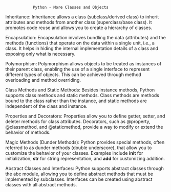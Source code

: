 				Python - More Classes and Objects


Inheritance:
Inheritance allows a class (subclass/derived class) to inherit attributes and methods from another class (superclass/base class). It promotes code reuse and allows you to create a hierarchy of classes.


Encapsulation:
Encapsulation involves bundling the data (attributes) and the methods (functions) that operate on the data within a single unit, i.e., a class. It helps in hiding the internal implementation details of a class and exposing only what is necessary.


Polymorphism:
Polymorphism allows objects to be treated as instances of their parent class, enabling the use of a single interface to represent different types of objects. This can be achieved through method overloading and method overriding.


Class Methods and Static Methods:
Besides instance methods, Python supports class methods and static methods. Class methods are methods bound to the class rather than the instance, and static methods are independent of the class and instance.


Properties and Decorators:
Properties allow you to define getter, setter, and deleter methods for class attributes. Decorators, such as @property, @classmethod, and @staticmethod, provide a way to modify or extend the behavior of methods.


Magic Methods (Dunder Methods):
Python provides special methods, often referred to as dunder methods (double underscore), that allow you to customize the behavior of your classes. Examples include __init__ for initialization, __str__ for string representation, and __add__ for customizing addition.


Abstract Classes and Interfaces:
Python supports abstract classes through the abc module, allowing you to define abstract methods that must be implemented by subclasses. Interfaces can be created using abstract classes with all abstract methods.

